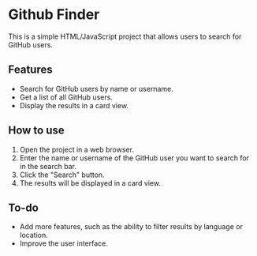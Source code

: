 # Github Finder

This is a simple HTML/JavaScript project that allows users to search for GitHub users.

## Features

* Search for GitHub users by name or username.
* Get a list of all GitHub users.
* Display the results in a card view.

## How to use

1. Open the project in a web browser.
2. Enter the name or username of the GitHub user you want to search for in the search bar.
3. Click the "Search" button.
4. The results will be displayed in a card view.

## To-do

* Add more features, such as the ability to filter results by language or location.
* Improve the user interface.